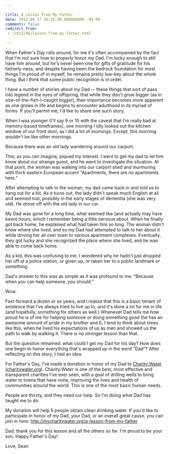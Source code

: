 ```yaml
---
 
title: A Lesson From My Father
date: 2012-06-17 16:25:00.000000000 -04:00
comments: false
redirect_from:
 - /2012/06/lesson-from-my-father.html
 
---
```

When Father's Day rolls around, for me it's often accompanied by the fact that I'm not sure how to properly honor my Dad. I'm lucky enough to still have him around, but he's never been one for gifts of gratitude for his fatherly-ness, and despite having been the bedrock foundation for most things I'm proud of in myself, he remains pretty low-key about the whole thing. But I think that some public recognition is in order.

I have a number of stories about my Dad -- these things that sort of pass into legend in the eyes of offspring, that while they don't grow bigger (as in size-of-the-fish-I-caught bigger), their importance becomes more apparent as one grows in life and begins to encounter adulthood in its myriad of forms. If you'll permit me, I'd like to share one such story.

When I was younger (I'll say 9 or 10 with the caveat that I'm really bad at memory-based timeframes), one morning I idly looked out the kitchen window of our front door, as I did a lot of mornings. Except, this morning wouldn't be like other mornings.

Because there was an old lady wandering around our carport.

This, as you can imagine, piqued my interest. I went to get my dad to let him know about our strange guest, and he went to investigate the situation. At that point, the woman was walking into our carport shed and murmuring with thick eastern European accent "Apartments, there are no apartments here."

After attempting to talk to the woman, my dad came back in and told us to hang out for a bit. As it turns out, the lady didn't speak much English at all and seemed lost, possibly in the early stages of dementia (she was very old). He drove off with the old lady in our car.

My Dad was gone for a long time, what seemed like (and actually may have been) hours, which I remember being a little nervous about. When he finally got back home, he explained what had taken him so long. The woman didn't know where she lived, and so my Dad had attempted to talk to her about it while driving her all over town to various apartment complexes. Eventually, they got lucky and she recognized the place where she lived, and he was able to come back home.

As a kid, this was confusing to me. I wondered why he hadn't just dropped her off at a police station, or given up, or taken her to a public landmark or something.

Dad's answer to this was as simple as it was profound to me: "Because when you can help someone, you should."

Wow.

Fast-forward a dozen or so years, and I realize that this is a basic tenant of existence that I've always tried to live up to, and it's done a lot for me in life (and hopefully, something for others as well.) Whenever Dad tells me how proud he is of me for helping someone or doing something good (he has an awesome amount of pride in my brother and I), I tend to think about times like this, when he lived his expectations of us as men and showed us the path to walk by walking it. There is no stronger lesson than that.

But the question remained: what could I get my Dad for his day? How does one begin to honor everything that's wrapped up in the word "Dad"? After reflecting on this story, I had an idea.

For Father's Day, I've made a donation in honor of my Dad to [Charity:Water][CW] ([charitywater.org][CW]). Charity:Water is one of the best, most effective and transparent charities I've ever seen, with a goal of drilling wells to bring water to towns that have none, improving the lives and health of communities around the world. This is one of the most basic human needs.

People are thirsty, and they need our help. So I'm doing what Dad has taught me to do.

My donation will help 5 people obtain clean drinking water. If you'd like to participate in honor of my Dad, your Dad, or an overall great cause, you can join in here: <http://mycharitywater.org/a-lesson-from-my-father>

Dad, thank you for this lesson and all the others so far. I'm proud to be your son. Happy Father's Day!

Love,
Sean

[CW]: https://my.charitywater.org/seankilleen/a-lesson-from-my-father
